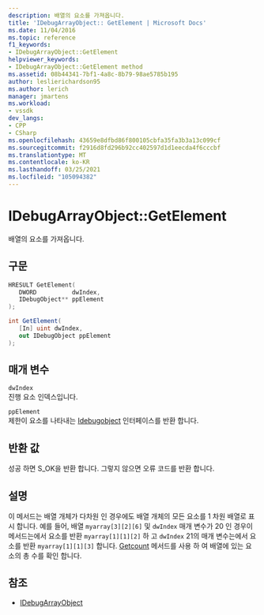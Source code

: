 ```yaml
---
description: 배열의 요소를 가져옵니다.
title: 'IDebugArrayObject:: GetElement | Microsoft Docs'
ms.date: 11/04/2016
ms.topic: reference
f1_keywords:
- IDebugArrayObject::GetElement
helpviewer_keywords:
- IDebugArrayObject::GetElement method
ms.assetid: 08b44341-7bf1-4a8c-8b79-98ae5785b195
author: leslierichardson95
ms.author: lerich
manager: jmartens
ms.workload:
- vssdk
dev_langs:
- CPP
- CSharp
ms.openlocfilehash: 43659e8dfbd86f800105cbfa35fa3b3a13c099cf
ms.sourcegitcommit: f2916d8fd296b92cc402597d1d1eecda4f6cccbf
ms.translationtype: MT
ms.contentlocale: ko-KR
ms.lasthandoff: 03/25/2021
ms.locfileid: "105094382"
---
```

# <a name="idebugarrayobjectgetelement"></a>IDebugArrayObject::GetElement
배열의 요소를 가져옵니다.

## <a name="syntax"></a>구문

```cpp
HRESULT GetElement( 
   DWORD          dwIndex,
   IDebugObject** ppElement
);
```

```csharp
int GetElement(
   [In] uint dwIndex,
   out IDebugObject ppElement
);
```

## <a name="parameters"></a>매개 변수
`dwIndex`\
진행 요소 인덱스입니다.

`ppElement`\
제한이 요소를 나타내는 [Idebugobject](../../../extensibility/debugger/reference/idebugobject.md) 인터페이스를 반환 합니다.

## <a name="return-value"></a>반환 값
 성공 하면 S_OK을 반환 합니다. 그렇지 않으면 오류 코드를 반환 합니다.

## <a name="remarks"></a>설명
 이 메서드는 배열 개체가 다차원 인 경우에도 배열 개체의 모든 요소를 1 차원 배열로 표시 합니다. 예를 들어, 배열 `myarray[3][2][6]` 및 `dwIndex` 매개 변수가 20 인 경우이 메서드는에서 요소를 반환 `myarray[1][1][2]` 하 고 `dwIndex` 21의 매개 변수는에서 요소를 반환 `myarray[1][1][3]` 합니다. [Getcount](../../../extensibility/debugger/reference/idebugarrayobject-getcount.md) 메서드를 사용 하 여 배열에 있는 요소의 총 수를 확인 합니다.

## <a name="see-also"></a>참조
- [IDebugArrayObject](../../../extensibility/debugger/reference/idebugarrayobject.md)
